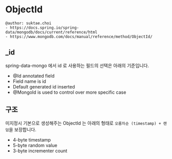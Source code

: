 # ObjectId

```
@author: suktae.choi
- https://docs.spring.io/spring-data/mongodb/docs/current/reference/html
- https://www.mongodb.com/docs/manual/reference/method/ObjectId/
```

## _id
spring-data-mongo 에서 id 로 사용하는 필드의 선택은 아래의 기준입니다.

- @Id annotated field
- Field name is id
- Default generated id inserted
- @MongoId is used to control over more specific case

## 구조
미지정시 기본으로 생성해주는 ObjectId 는 아래의 형태로 `오름차순 (timestamp) + 랜덤`을 보장합니다.

- 4-byte timestamp
- 5-byte random value
- 3-byte incrementer count
